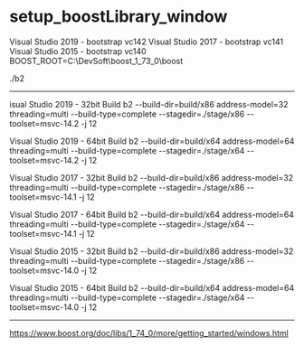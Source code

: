 # setup_boostLibrary_window


Visual Studio 2019 -  bootstrap vc142
Visual Studio 2017 -  bootstrap vc141
Visual Studio 2015 -  bootstrap vc140
BOOST_ROOT=C:\DevSoft\boost_1_73_0\boost

./b2



-----------------------------------------------

isual Studio 2019 - 32bit Build 
 b2 --build-dir=build/x86 address-model=32 threading=multi --build-type=complete --stagedir=./stage/x86 --toolset=msvc-14.2 -j 12  
 
 Visual Studio 2019 - 64bit Build
 b2 --build-dir=build/x64 address-model=64 threading=multi --build-type=complete --stagedir=./stage/x64 --toolset=msvc-14.2 -j 12  
 
 Visual Studio 2017 - 32bit Build 
 b2 --build-dir=build/x86 address-model=32 threading=multi --build-type=complete --stagedir=./stage/x86 --toolset=msvc-14.1 -j 12  
 
 Visual Studio 2017 - 64bit Build
 b2 --build-dir=build/x64 address-model=64 threading=multi --build-type=complete --stagedir=./stage/x64 --toolset=msvc-14.1 -j 12  
 
 Visual Studio 2015 - 32bit Build 
 b2 --build-dir=build/x86 address-model=32 threading=multi --build-type=complete --stagedir=./stage/x86 --toolset=msvc-14.0 -j 12  
 
 Visual Studio 2015 - 64bit Build
 b2 --build-dir=build/x64 address-model=64 threading=multi --build-type=complete --stagedir=./stage/x64 --toolset=msvc-14.0 -j 12  
 
 
 ------------------------------------------
 
 
 https://www.boost.org/doc/libs/1_74_0/more/getting_started/windows.html
